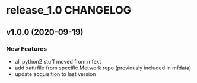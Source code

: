 # release_1.0 CHANGELOG

## v1.0.0 (2020-09-19)

### New Features

- all python2 stuff moved from mfext
- add xattrfile from specific Metwork repo (previously included in mfdata)
- update acquisition to last version


